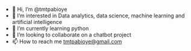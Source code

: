 - 👋 Hi, I’m @tmtpabioye
- 👀 I’m interested in Data analytics, data science, machine learning and artificial intelligence
- 🌱 I’m currently learning python
- 💞️ I’m looking to collaborate on a chatbot project
- 📫 How to reach me tmtpabioye@gmail.com

<!---
tmtpabioye/tmtpabioye is a ✨ special ✨ repository because its `README.md` (this file) appears on your GitHub profile.
You can click the Preview link to take a look at your changes.
--->
